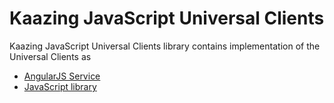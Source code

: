 # Kaazing JavaScript Universal Clients
Kaazing JavaScript Universal Clients library contains implementation of the Universal Clients as
- [AngularJS Service][1]
- [JavaScript library][2]

[1]:	AngularJSClient.md "AngularJS Service"
[2]:	JavaScriptClient.md "JavaScript library"